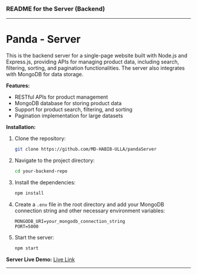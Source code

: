 
### README for the **Server (Backend)**

---

# **Panda** - Server


This is the backend server for a single-page website built with Node.js and Express.js, providing APIs for managing product data, including search, filtering, sorting, and pagination functionalities. The server also integrates with MongoDB for data storage.

**Features:**
- RESTful APIs for product management
- MongoDB database for storing product data
- Support for product search, filtering, and sorting
- Pagination implementation for large datasets


**Installation:**
1. Clone the repository:
   ```bash
   git clone https://github.com/MD-HABIB-ULLA/pandaServer
   ```
2. Navigate to the project directory:
   ```bash
   cd your-backend-repo
   ```
3. Install the dependencies:
   ```bash
   npm install
   ```
4. Create a `.env` file in the root directory and add your MongoDB connection string and other necessary environment variables:
   ```env
   MONGODB_URI=your_mongodb_connection_string
   PORT=5000
   ```
5. Start the server:
   ```bash
   npm start
   ```

**Server Live Demo:**
[Live Link](https://panda-searver.vercel.app/)

---

